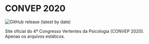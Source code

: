 # CONVEP 2020

![GitHub release (latest by date)](https://img.shields.io/github/v/release/danielsarsi/convep-2020?style=flat-square)

Site oficial do 4º Congresso Vertentes da Psicologia (CONVEP 2020). Apenas os arquivos estáticos.
